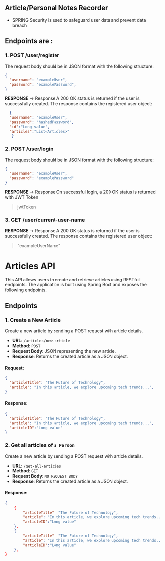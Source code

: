 ## Article/Personal Notes Recorder

- SPRING Security is used to safeguard user data and prevent data breach

## Endpoints are :


### 1. POST /user/register

The request body should be in JSON format with the following structure:

```json
{
  "username": "exampleUser",
  "password": "examplePassword",
}
```
**RESPONSE** -> Response
                A 200 OK status is returned if the user is successfully created. The response contains the registered user object:
```json
  {
  "username": "exampleUser",
  "password": "hashedPassword",
  "id":"Long value",
  "articles":"List<Articles>"
   }
```

### 2. POST /user/login

The request body should be in JSON format with the following structure:

```json
{
  "username": "exampleUser",
  "password": "examplePassword"
}

```
**RESPONSE** -> Response
                On successful login, a 200 OK status is returned with JWT Token

> jwtToken


### 3. GET /user/current-user-name



**RESPONSE** -> Response
                A 200 OK status is returned if the user is successfully created. The response contains the registered user object:
> "exampleUserName"



# Articles API

This API allows users to create and retrieve articles using RESTful endpoints. The application is built using Spring Boot and exposes the following endpoints.

## Endpoints

### 1. Create a New Article
Create a new article by sending a POST request with article details.

- **URL**: `/articles/new-article`
- **Method**: `POST`
- **Request Body**: JSON representing the new article.
- **Response**: Returns the created article as a JSON object.

#### Request:

```json
{
  "articleTitle": "The Future of Technology",
  "article": "In this article, we explore upcoming tech trends...",
}
```

#### Response:

```json
{
  "articleTitle": "The Future of Technology",
  "article": "In this article, we explore upcoming tech trends...",
  "articleID":"Long value"
}
```
### 2. Get all articles of `a Person`
Create a new article by sending a POST request with article details.

- **URL**: `/get-all-articles`
- **Method**: `GET`
- **Request Body**: `NO REQUEST BODY`
- **Response**: Returns the created article as a JSON object.

#### Response:

```json
{
    {
        "articleTitle": "The Future of Technology",
        "article": "In this article, we explore upcoming tech trends...",
        "articleID":"Long value"
    },
    {
        "articleTitle": "The Future of Technology",
        "article": "In this article, we explore upcoming tech trends...",
        "articleID":"Long value"
    },
}
```


